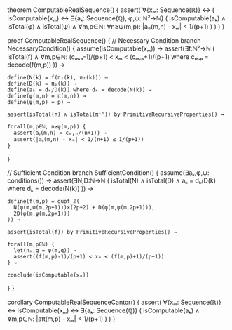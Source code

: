 theorem ComputableRealSequence() {
  assert(
    ∀{xₘ: Sequence(ℝ)} ↔ (
      isComputable(xₘ) ↔ 
      ∃{aₖ: Sequence(ℚ), φ,ψ: ℕ²→ℕ} (
        isComputable(aₖ) ∧
        isTotal(φ) ∧ isTotal(ψ) ∧
        ∀m,p∈ℕ: ∀n≥ψ(m,p): |aᵩ(m,n) - xₘ| < 1/(p+1)
      )
    )
  )
}

proof ComputableRealSequence() {
  // Necessary Condition
  branch NecessaryCondition() {
    assume(isComputable(xₘ)) →
    assert(∃f:ℕ²→ℕ (
      isTotal(f) ∧
      ∀m,p∈ℕ: (cₘ,ₚ-1)/(p+1) < xₘ < (cₘ,ₚ+1)/(p+1)
      where cₘ,ₚ = decode(f(m,p))
    )) →
    
    define(N(k) = f(π₁(k), π₂(k))) →
    define(D(k) = π₂(k)) →
    define(aₖ = dₖ/D(k)) where dₖ = decode(N(k)) →
    define(φ(m,n) = π(m,n)) →
    define(ψ(m,p) = p) →
    
    assert(isTotal(π) ∧ isTotal(π⁻¹)) by PrimitiveRecursiveProperties() →
    
    forall(m,p∈ℕ, n≥ψ(m,p)) {
      assert(aᵩ(m,n) = cₘ,ₙ/(n+1)) →
      assert(|aᵩ(m,n) - xₘ| < 1/(n+1) ≤ 1/(p+1))
    }
  }

  // Sufficient Condition
  branch SufficientCondition() {
    assume(∃aₖ,φ,ψ: conditions()) →
    assert(∃N,D:ℕ→ℕ (
      isTotal(N) ∧ isTotal(D) ∧
      aₖ = dₖ/D(k) where dₖ = decode(N(k))
    )) →
    
    define(f(m,p) = quot_ℤ(
      N(φ(m,ψ(m,2p+1)))×(2p+2) + D(φ(m,ψ(m,2p+1))),
      2D(φ(m,ψ(m,2p+1)))
    )) →
    
    assert(isTotal(f)) by PrimitiveRecursiveProperties() →
    
    forall(m,p∈ℕ) {
      let(nₘ,q = ψ(m,q)) →
      assert((f(m,p)-1)/(p+1) < xₘ < (f(m,p)+1)/(p+1))
    } →
    
    conclude(isComputable(xₘ))
  }
}

corollary ComputableRealSequenceCantor() {
  assert(
    ∀{xₘ: Sequence(ℝ)} ↔
    isComputable(xₘ) ↔ 
    ∃{aₖ: Sequence(ℚ)} (
      isComputable(aₖ) ∧
      ∀m,p∈ℕ: |aπ(m,p) - xₘ| < 1/(p+1)
    )
  )
}